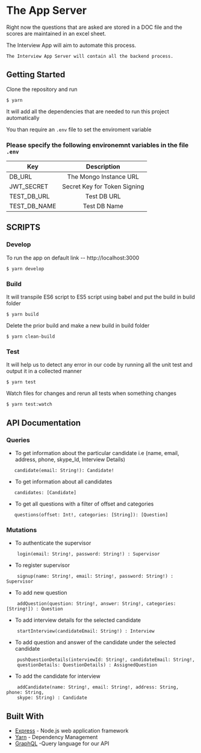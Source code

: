 # The App Server
Right now the questions that are asked are stored in a DOC file and the scores are maintained in an excel sheet. 

The Interview App will aim to automate this process.

```
The Interview App Server will contain all the backend process.
```
## Getting Started
Clone the repository and run 
```
$ yarn
```
It will add all the dependencies that are needed to run this project automatically 

You than require an `.env` file to set the enviroment variable
### Please specify the following environemnt variables in the file `.env`

| Key          | Description                                 |
| ------------ | :-----------------------------------------: |
| DB_URL       | The Mongo Instance URL                      |
| JWT_SECRET   | Secret Key for Token Signing                |
| TEST_DB_URL  | Test DB URL                                 |
| TEST_DB_NAME | Test DB Name                                |


## SCRIPTS
### Develop
To run the app on default link -- http://localhost:3000
```
$ yarn develop
```
### Build
It will transpile ES6 script to ES5 script using babel and put the build in build folder
```
$ yarn build
```
 Delete the prior build and make a new build in build folder
```
$ yarn clean-build
```
### Test
It will help us to detect any error in our code by running all the unit test and output it in a collected manner
```
$ yarn test
```
 Watch files for changes and rerun all tests when something changes
```
$ yarn test:watch
```
## API Documentation 
### Queries
* To get information about the particular candidate i.e (name, email, address, phone, skype_Id, Interview Details)
 ```
    candidate(email: String!): Candidate!
 ```
* To get information about all candidates
 ```
    candidates: [Candidate]
 ```
* To get all questions with a filter of offset and categories 
 ```
    questions(offset: Int!, categories: [String]): [Question]
 ```
### Mutations
* To authenticate the supervisor 
```
    login(email: String!, password: String!) : Supervisor
```
* To register supervisor 
```   
    signup(name: String!, email: String!, password: String!) : Supervisor
```
* To add new question
```   
    addQuestion(question: String!, answer: String!, categories: [String!]) : Question
```
* To add interview details for the selected candidate 
```   
    startInterview(candidateEmail: String!) : Interview
```
* To add question and answer of the candidate under the selected candidate
```   
    pushQuestionDetails(interviewId: String!, candidateEmail: String!,    
    questionDetails: QuestionDetails) : AssignedQuestion
```
* To add the candidate for interview
``` 
    addCandidate(name: String!, email: String!, address: String, phone: String,    
    skype: String) : Candidate
```
## Built With
* [Express](https://expressjs.com/) - Node.js web application framework
* [Yarn](https://yarnpkg.com) - Dependency Management
* [GraphQL](https://http://graphql.org) -Query language for our API

